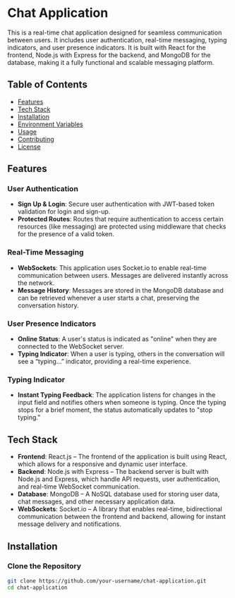 # Chat Application

This is a real-time chat application designed for seamless communication between users. It includes user authentication, real-time messaging, typing indicators, and user presence indicators. It is built with React for the frontend, Node.js with Express for the backend, and MongoDB for the database, making it a fully functional and scalable messaging platform.

## Table of Contents
- [Features](#features)
- [Tech Stack](#tech-stack)
- [Installation](#installation)
- [Environment Variables](#environment-variables)
- [Usage](#usage)
- [Contributing](#contributing)
- [License](#license)

## Features

### User Authentication
- **Sign Up & Login**: Secure user authentication with JWT-based token validation for login and sign-up.
- **Protected Routes**: Routes that require authentication to access certain resources (like messaging) are protected using middleware that checks for the presence of a valid token.

### Real-Time Messaging
- **WebSockets**: This application uses Socket.io to enable real-time communication between users. Messages are delivered instantly across the network.
- **Message History**: Messages are stored in the MongoDB database and can be retrieved whenever a user starts a chat, preserving the conversation history.

### User Presence Indicators
- **Online Status**: A user's status is indicated as "online" when they are connected to the WebSocket server.
- **Typing Indicator**: When a user is typing, others in the conversation will see a “typing...” indicator, providing a real-time experience.

### Typing Indicator
- **Instant Typing Feedback**: The application listens for changes in the input field and notifies others when someone is typing. Once the typing stops for a brief moment, the status automatically updates to "stop typing."

## Tech Stack
- **Frontend**: React.js – The frontend of the application is built using React, which allows for a responsive and dynamic user interface.
- **Backend**: Node.js with Express – The backend server is built with Node.js and Express, which handle API requests, user authentication, and real-time WebSocket communication.
- **Database**: MongoDB – A NoSQL database used for storing user data, chat messages, and other necessary application data.
- **WebSockets**: Socket.io – A library that enables real-time, bidirectional communication between the frontend and backend, allowing for instant message delivery and notifications.

## Installation

### Clone the Repository
```bash
git clone https://github.com/your-username/chat-application.git
cd chat-application
